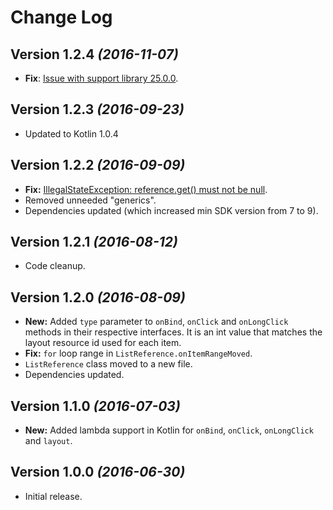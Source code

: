Change Log
==========

Version 1.2.4 *(2016-11-07)*
----------------------------

- **Fix**: [Issue with support library 25.0.0](https://github.com/nitrico/LastAdapter/issues/9).

Version 1.2.3 *(2016-09-23)*
----------------------------

- Updated to Kotlin 1.0.4


Version 1.2.2 *(2016-09-09)*
----------------------------

- **Fix:** [IllegalStateException: reference.get() must not be null](https://github.com/nitrico/LastAdapter/issues/5).
- Removed unneeded "generics".
- Dependencies updated (which increased min SDK version from 7 to 9).


Version 1.2.1 *(2016-08-12)*
----------------------------

- Code cleanup.


Version 1.2.0 *(2016-08-09)*
----------------------------

- **New:** Added `type` parameter to `onBind`, `onClick` and `onLongClick` methods in their respective interfaces. It is an int value that matches the layout resource id used for each item.
- **Fix:** `for` loop range in `ListReference.onItemRangeMoved`.
- `ListReference` class moved to a new file.
- Dependencies updated.


Version 1.1.0 *(2016-07-03)*
----------------------------

- **New:** Added lambda support in Kotlin for `onBind`, `onClick`, `onLongClick` and `layout`.


Version 1.0.0 *(2016-06-30)*
----------------------------

- Initial release.
